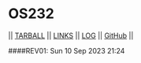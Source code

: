 # OS232

|| [TARBALL](https://os.vlsm.org/Log/RafliMahesa.tar.bz2.txt) || [LINKS](https://raflimahesa.github.io/os232/LINKS/) || [LOG](https://github.com/RafliMahesa/os232/blob/master/TXT/mylog.txt) || [GitHub](https://github.com/RafliMahesa/os232) ||

####REV01: Sun 10 Sep 2023 21:24
